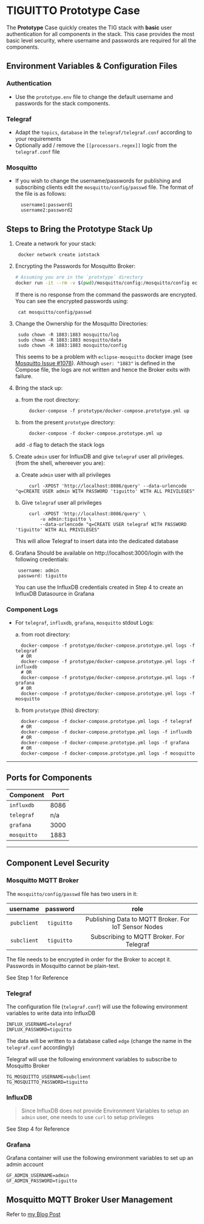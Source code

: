 # TIGUITTO Prototype Case

The __Prototype__ Case quickly creates the TIG stack with __basic__ user authentication for all
components in the stack. This case provides the most basic level security, where username and passwords
are required for all the components.

## Environment Variables & Configuration Files

### Authentication

- Use the `prototype.env` file to change the default username and passwords for the stack components.

### Telegraf

- Adapt the `topics`, `database` in the `telegraf/telegraf.conf` according to your requirements
- Optionally add / remove the `[[processors.regex]]` logic from the `telegraf.conf` file

### Mosquitto

- If you wish to change the username/passwords for publishing and subscribing clients edit the `mosquitto/config/passwd` file.
    The format of the file is as follows:

        username1:password1
        username2:password2

## Steps to Bring the Prototype Stack Up

1. Create a network for your stack:

        docker network create iotstack

2. Encrypting the Passwords for Mosquitto Broker:

    ```bash
    # Assuming you are in the `prototype` directory
    docker run -it --rm -v $(pwd)/mosquitto/config:/mosquitto/config eclipse-mosquitto mosquitto_passwd -U /mosquitto/config/passwd
    ```

    If there is no response from the command the passwords are encrypted. You can see the encrypted passwords using:

        cat mosquitto/config/passwd

3. Change the Ownership for the Mosquitto Directories:

        sudo chown -R 1883:1883 mosquitto/log
        sudo chown -R 1883:1883 mosquitto/data
        sudo chown -R 1883:1883 mosquitto/config

    This seems to be a problem with `eclipse-mosquitto` docker image (see [Mosquitto Issue #1078](https://github.com/eclipse/mosquitto/issues/1078)). Although `user: "1883"` is defined in the Compose file, the logs are not written and hence the Broker exits with failure.

4. Bring the stack up:

    a. from the root directory:

            docker-compose -f prototype/docker-compose.prototype.yml up

    b. from the present `prototype` directory:

            docker-compose -f docker-compose.prototype.yml up
    
    add `-d` flag to detach the stack logs

5. Create `admin` user for InfluxDB and give `telegraf` user all privileges. (from the shell, whereever you are):

    a. Create `admin` user with all privileges

            curl -XPOST 'http://localhost:8086/query' --data-urlencode "q=CREATE USER admin WITH PASSWORD 'tiguitto' WITH ALL PRIVILEGES"

    b. Give `telegraf` user all privileges

            curl -XPOST 'http://localhost:8086/query' \
                -u admin:tiguitto \
                --data-urlencode "q=CREATE USER telegraf WITH PASSWORD 'tiguitto' WITH ALL PRIVILEGES"

    This will allow Telegraf to insert data into the dedicated database

6. Grafana Should be available on http://localhost:3000/login with the following credentials:

        username: admin
        password: tiguitto
    
    You can use the InfluxDB credentials created in Step 4 to create an InfluxDB Datasource in Grafana

### Component Logs

- For `telegraf`, `influxdb`, `grafana`, `mosquitto` stdout Logs:

    a. from root directory:

        docker-compose -f prototype/docker-compose.prototype.yml logs -f telegraf
        # OR
        docker-compose -f prototype/docker-compose.prototype.yml logs -f influxdb
        # OR
        docker-compose -f prototype/docker-compose.prototype.yml logs -f grafana
        # OR
        docker-compose -f prototype/docker-compose.prototype.yml logs -f mosquitto

    b. from `prototype` (this) directory:

        docker-compose -f docker-compose.prototype.yml logs -f telegraf
        # OR
        docker-compose -f docker-compose.prototype.yml logs -f influxdb
        # OR
        docker-compose -f docker-compose.prototype.yml logs -f grafana
        # OR
        docker-compose -f docker-compose.prototype.yml logs -f mosquitto

---

## Ports for Components

| Component   | Port  |
| ----------  | ----- |
| `influxdb`  | 8086  |
| `telegraf`  | n/a   |
| `grafana`   | 3000  |
| `mosquitto` | 1883  |

---

## Component Level Security

### Mosquitto MQTT Broker

The `mosquitto/config/passwd` file has two users in it:


|   username  |  password  |                         role                         |
|:-----------:|:----------:|:----------------------------------------------------:|
| `pubclient` | `tiguitto` | Publishing Data to MQTT Broker. For IoT Sensor Nodes |
| `subclient` | `tiguitto` |       Subscribing to MQTT Broker. For Telegraf       |

The file needs to be encrypted in order for the Broker to accept it. Passwords in Mosquitto cannot be plain-text.

See Step 1 for Reference

### Telegraf

The configuration file (`telegraf.conf`) will use the following environment variables to write data into
InfluxDB

    INFLUX_USERNAME=telegraf
    INFLUX_PASSWORD=tiguitto

The data will be written to a database called `edge` (change the name in the `telegraf.conf` accordingly)

Telegraf will use the following environment variables to subscribe to Mosquitto Broker

    TG_MOSQUITTO_USERNAME=subclient
    TG_MOSQUITTO_PASSWORD=tiguitto

### InfluxDB

> Since InfluxDB does not provide Environment Variables to setup an `admin` user, one needs to use `curl` to setup privileges

See Step 4 for Reference

### Grafana

Grafana container will use the following environment variables to set up an admin account

    GF_ADMIN_USERNAME=admin
    GF_ADMIN_PASSWORD=tiguitto


## Mosquitto MQTT Broker User Management

Refer to [my Blog Post](https://shantanoo-desai.github.io/posts/technology/nugget_mqtt_iot/)
